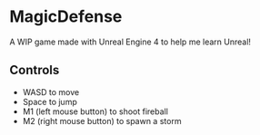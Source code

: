 # MagicDefense

A WIP game made with Unreal Engine 4 to help me learn Unreal!

## Controls
- WASD to move
- Space to jump
- M1 (left mouse button) to shoot fireball
- M2 (right mouse button) to spawn a storm
